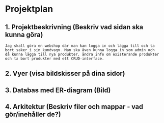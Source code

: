 # Projektplan

## 1. Projektbeskrivning (Beskriv vad sidan ska kunna göra)
    Jag skall göra en webshop där man kan logga in och lägga till och ta bort saker i sin kundvagn. Man ska även kunna logga in som admin och då kunna lägga till nya produkter, ändra info om existerande produkter och ta bort produkter med ett CRUD-interface. 
## 2. Vyer (visa bildskisser på dina sidor)
## 3. Databas med ER-diagram (Bild)
## 4. Arkitektur (Beskriv filer och mappar - vad gör/inehåller de?)
